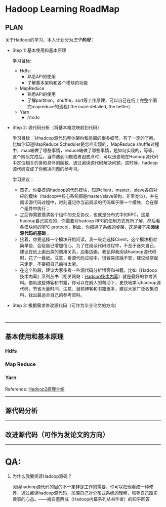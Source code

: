 # Hadoop Learning RoadMap

## PLAN

关于Hadoop的学习，本人计划分为***三个阶段***：

- Step 1: 基本使用和基本原理

  学习目标: 

  - Hdfs: 
    - 熟悉API的使用
    - 了解基本架构和各个模块的功能
  - MapReduce
    - 熟悉API的使用
    - 了解partition，shuffle，sort等工作原理，可以自己在纸上完整个画完mapreduce的流程( the more detailed, the better)
  - Yarn
    - //todo

- Step 2: 源代码分析（将基本概念映射到代码）

  学习目标：对hadoop源代码整体架构和局部的很多细节，有了一定的了解。比如你知道MapReduce Scheduler是怎样实现的，MapReduce shuffle过程中，map端做了哪些事情，reduce端做了哪些事情，是如何实现的，等等。这个阶段完成后，当你遇到问题或者困惑点时，可以迅速地在Hadoop源代码中定位相关的类和具体的函数，通过阅读源代码解决问题，这时候，hadoop源代码变成了你解决问题的参考书。

  学习建议：

  - 首先，你要摸清hadoop的代码模块，知道client，master，slave各自对应的模块（hadoop中核心系统都是master/slave架构，非常类似），并在阅读源代码过程中，时刻谨记你当前阅读的代码属于哪一个模块，会在哪个组件中执行；
  - 之后你需要摸清各个组件的交互协议，也就是分布式中的RPC，这是hadoop自己实现的，你需要对hadoop RPC的使用方式有所了解，然后看各模块间的RPC protocol，到此，你把握了系统的骨架，这是接下来**阅读源代码的基础**；
  - 接着，你要选择一个模块开始阅读，我一般会选择Client，这个模块相对简单些，会给自己增加信心，为了在阅读代码过程中，不至于迷失自己，建议在纸上画出类的调用关系，边看边画，我记得我阅读hadoop源代码时，花了一叠纸。注意，看源代码过程中，很容易烦躁不安，建议经常起来走走，不要把自己逼得太紧。
  - 在这个阶段，建议大家多看一些源代码分析博客和书籍，比如《Hadoop技术内幕》系列丛书（相关网站：[Hadoop技术内幕](https://link.zhihu.com/?target=http%3A//hadoop123.com/)）就是最好的参考资料。借助这些博客和书籍，你可以在前人的帮助下，更快地学习hadoop源代码，节省大量时间，注意，目前博客和书籍很多，建议大家广泛收集资料，找出最适合自己的参考资料。

- Step 3: 根据需求修改源代码（可作为毕业论文的方向）

  ​

---

## 基本使用和基本原理

### Hdfs

### Map Reduce

### Yarn

Reference: [Hadoop2原理介绍](https://blog.csdn.net/rxt2012kc/article/details/72644873)

---

## 源代码分析



---

## 改进源代码（可作为发论文的方向）



---

# QA:

1. 为什么我要阅读Hadoop源码？

   阅读hadoop源代码的目的不一定非是工作的需要，你可以把他看成一种修养，通过阅读hadoop源代码，加深自己对分布式系统的理解，培养自己踏实做事的心态。——摘自董西成（Hadoop内幕系列丛书作者）的知乎回答